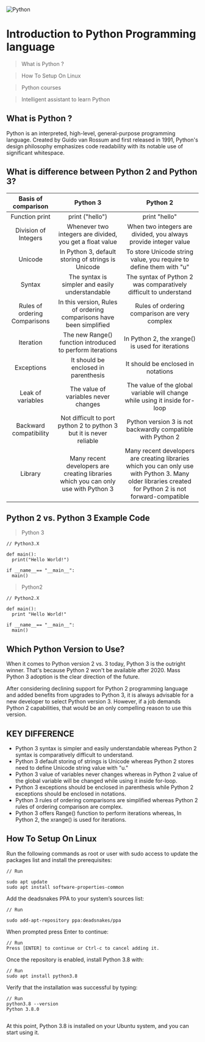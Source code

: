 ![Python](https://miro.medium.com/max/1400/1*HacaJfdu7HF8V4gIoA98ww.png)

# Introduction to Python Programming language

> What is Python ?

> How To Setup On Linux

> Python courses

> Intelligent assistant to learn Python

## What is Python ?

Python is an interpreted, high-level, general-purpose programming language. Created by Guido van Rossum and first released in 1991, Python's design philosophy emphasizes code readability with its notable use of significant whitespace. 

## What is difference between Python 2 and Python 3?

| Basis of comparison	 | Python 3	          | Python 2      |
| :---:                |     :---:          |          :---: |
| Function print       | print ("hello")	  | print "hello" |
| Division of Integers | Whenever two integers are divided, you get a float value	 | When two integers are divided, you always provide integer value |
| Unicode              |     In Python 3, default storing of strings is Unicode    | To store Unicode string value, you require to define them with "u"  |
| Syntax               |     The syntax is simpler and easily understandable       | The syntax of Python 2 was comparatively difficult to understand      |
| Rules of ordering Comparisons  |     In this version, Rules of ordering comparisons have been simplified  |  Rules of ordering comparison are very complex |
| Iteration            |  The new Range() function introduced to perform iterations |  In Python 2, the xrange() is used for iterations |
| Exceptions           |     It should be enclosed in parenthesis          |          It should be enclosed in notations |
| Leak of variables    |     The value of variables never changes          |          The value of the global variable will change while using it inside for-loop |
| Backward compatibility                |     Not difficult to port python 2 to python 3 but it is never reliable          |          Python version 3 is not backwardly compatible with Python 2 |
| Library                |     Many recent developers are creating libraries which you can only use with Python 3          |          Many recent developers are creating libraries which you can only use with Python 3.	Many older libraries created for Python 2 is not forward-compatible |

## Python 2 vs. Python 3 Example Code

> Python 3

```
// Python3.X

def main():
  print("Hello World!")
  
if __name__== "__main__":
  main()
```
> Python2 

```
// Python2.X

def main():
  print "Hello World!"
  
if __name__== "__main__":
  main()
```

## Which Python Version to Use?

When it comes to Python version 2 vs. 3 today, Python 3 is the outright winner. That's because Python 2 won't be available after 2020. Mass Python 3 adoption is the clear direction of the future.

After considering declining support for Python 2 programming language and added benefits from upgrades to Python 3, it is always advisable for a new developer to select Python version 3. However, if a job demands Python 2 capabilities, that would be an only compelling reason to use this version.

## KEY DIFFERENCE

* Python 3 syntax is simpler and easily understandable whereas Python 2 syntax is comparatively difficult to understand.
* Python 3 default storing of strings is Unicode whereas Python 2 stores need to define Unicode string value with "u."
* Python 3 value of variables never changes whereas in Python 2 value of the global variable will be changed while using it inside for-loop.
* Python 3 exceptions should be enclosed in parenthesis while Python 2 exceptions should be enclosed in notations.
* Python 3 rules of ordering comparisons are simplified whereas Python 2 rules of ordering comparison are complex.
* Python 3 offers Range() function to perform iterations whereas, In Python 2, the xrange() is used for iterations.

## How To Setup On Linux

Run the following commands as root or user with sudo access to update the packages list and install the prerequisites:

```
// Run

sudo apt update
sudo apt install software-properties-common

```

Add the deadsnakes PPA to your system’s sources list:

```
// Run

sudo add-apt-repository ppa:deadsnakes/ppa

```
When prompted press Enter to continue:

```
// Run
Press [ENTER] to continue or Ctrl-c to cancel adding it.

```
Once the repository is enabled, install Python 3.8 with:

```
// Run
sudo apt install python3.8

```

Verify that the installation was successful by typing:

```
// Run
python3.8 --version
Python 3.8.0


```

At this point, Python 3.8 is installed on your Ubuntu system, and you can start using it.
